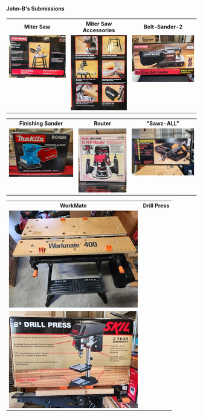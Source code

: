 #### John-B's Submissions

<table>
  <tr>
    <th>Miter Saw</td>
    <th>Miter Saw Accessories</td>
    <th>Belt-Sander-2</td>
  </tr>
  <tr>
      <td valign="top">
      <a href="./Miter-Saw.jpg">
      <img src="./Thumbnails/Miter-Saw-T.jpg">
      </a>
      </td>
      <td valign="top">
      <a href="./Miter-Saw-ACC.jpg">
      <img src="./Thumbnails/Miter-Saw-ACC-T.jpg">
      </a>
      </td>
      <td valign="top">
      <a href="./Belt-Sander-2.jpg">
      <img src="./Thumbnails/Belt-Sander-2-T.jpg">
      </a>
      </td>
  </tr>
 </table>

<table>
  <tr>
    <th>Finishing Sander</td>
    <th>Router</td>
    <th>"Sawz-ALL"</td>
  </tr>
  <tr>
 <td valign="top">
      <a href="./Finishing-Sander.jpg">
      <img src="./Thumbnails/Finishing-Sander-T.jpg">
      </a>
      </td>      
      <td valign="top">
      <a href="./Rouiter-2.jpg">
      <img src="./Thumbnails/Router-2-T.jpg">
      </a>
      </td>
      <td valign="top">
      <a href="./Sawz-All-1.jpg">
      <img src="./Thumbnails/Sawz-All-1-T.jpg">
      </a>
      </td>
  </tr>
 </table>

 <table>
  <tr>
    <th>WorkMate</td>
    <th>Drill Press</td>
  </tr>
  <tr>
      <td valign="top">
      <a href="./Workmate.jpg">
      <img src="./Thumbnails/Workmate-T.jpg">
      </a>
         </td>
  </tr>
  <tr>
      <td valign="top">
      <a href="./Drill-Press-1.jpg">
      <img src="./Thumbnails/Drill-Press-1-T.jpg">
      </a>
         </td>
  </tr>
 </table>
